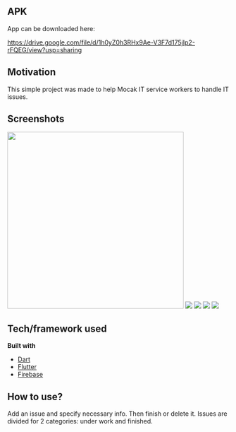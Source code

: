 ## APK
App can be downloaded here:

https://drive.google.com/file/d/1h0yZ0h3RHx9Ae-V3F7d175jIp2-rFQEG/view?usp=sharing

## Motivation
This simple project was made to help Mocak IT service workers to handle IT issues.
 
## Screenshots
<img src="https://github.com/Fiiranek/mocak-app/blob/master/img/1.png" width="400px"/>
<img src="https://github.com/Fiiranek/mocak-app/blob/master/img/2.png"/>
<img src="https://github.com/Fiiranek/mocak-app/blob/master/img/3.png"/>
<img src="https://github.com/Fiiranek/mocak-app/blob/master/img/4.png"/>
<img src="https://github.com/Fiiranek/mocak-app/blob/master/img/5.png"/>

## Tech/framework used
<b>Built with</b>
- [Dart](https://dart.dev)
- [Flutter](https://flutter.dev)
- [Firebase](https://firebase.google.com)

## How to use?
Add an issue and specify necessary info. Then finish or delete it. Issues are divided for 2 categories: under work and finished.
